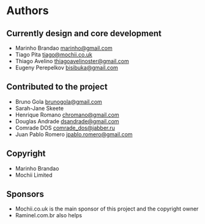 # Authors

## Currently design and core development

- Marinho Brandao <marinho@gmail.com>
- Tiago Pita <tiago@mochii.co.uk>
- Thiago Avelino <thiagoavelinoster@gmail.com>
- Eugeny Perepelkov <bisibuka@gmail.com>

## Contributed to the project

- Bruno Gola <brunogola@gmail.com>
- Sarah-Jane Skeete
- Henrique Romano <chromano@gmail.com>
- Douglas Andrade <dsandrade@gmail.com>
- Comrade DOS <comrade_dos@jabber.ru>
- Juan Pablo Romero <jpablo.romero@gmail.com>

## Copyright

- Marinho Brandao
- Mochii Limited

## Sponsors

- Mochii.co.uk is the main sponsor of this project and the copyright owner
- Raminel.com.br also helps

